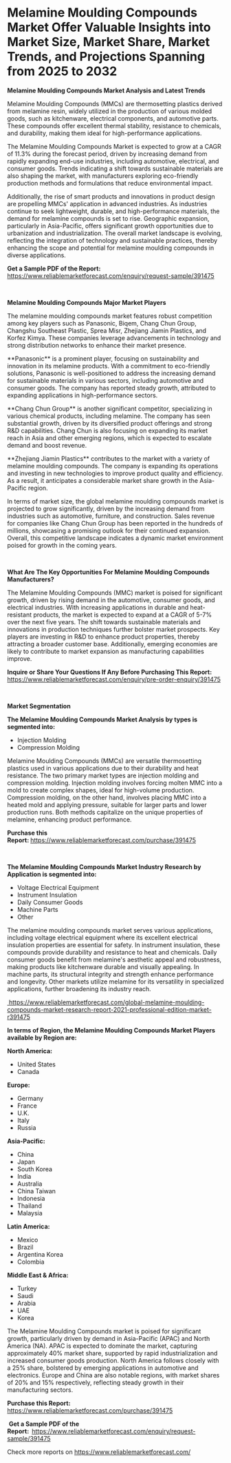 <p><h1>Melamine Moulding Compounds Market Offer Valuable Insights into Market Size, Market Share, Market Trends, and Projections Spanning from 2025 to 2032</h1></p><p><strong>Melamine Moulding Compounds Market Analysis and Latest Trends</strong></p>
<p><p>Melamine Moulding Compounds (MMCs) are thermosetting plastics derived from melamine resin, widely utilized in the production of various molded goods, such as kitchenware, electrical components, and automotive parts. These compounds offer excellent thermal stability, resistance to chemicals, and durability, making them ideal for high-performance applications.</p><p>The Melamine Moulding Compounds Market is expected to grow at a CAGR of 11.3% during the forecast period, driven by increasing demand from rapidly expanding end-use industries, including automotive, electrical, and consumer goods. Trends indicating a shift towards sustainable materials are also shaping the market, with manufacturers exploring eco-friendly production methods and formulations that reduce environmental impact.</p><p>Additionally, the rise of smart products and innovations in product design are propelling MMCs' application in advanced industries. As industries continue to seek lightweight, durable, and high-performance materials, the demand for melamine compounds is set to rise. Geographic expansion, particularly in Asia-Pacific, offers significant growth opportunities due to urbanization and industrialization. The overall market landscape is evolving, reflecting the integration of technology and sustainable practices, thereby enhancing the scope and potential for melamine moulding compounds in diverse applications.</p></p>
<p><strong>Get a Sample PDF of the Report:&nbsp;</strong> <a href="https://www.reliablemarketforecast.com/enquiry/request-sample/391475?utm_campaign=1674&utm_medium=2&utm_source=Github&utm_content=ia&utm_term=16012025&utm_id=melamine-moulding-compounds">https://www.reliablemarketforecast.com/enquiry/request-sample/391475</a></p>
<p>&nbsp;</p>
<p><strong>Melamine Moulding Compounds Major Market Players</strong></p>
<p><p>The melamine moulding compounds market features robust competition among key players such as Panasonic, Biqem, Chang Chun Group, Changshu Southeast Plastic, Sprea Misr, Zhejiang Jiamin Plastics, and Korfez Kimya. These companies leverage advancements in technology and strong distribution networks to enhance their market presence.</p><p>**Panasonic** is a prominent player, focusing on sustainability and innovation in its melamine products. With a commitment to eco-friendly solutions, Panasonic is well-positioned to address the increasing demand for sustainable materials in various sectors, including automotive and consumer goods. The company has reported steady growth, attributed to expanding applications in high-performance sectors.</p><p>**Chang Chun Group** is another significant competitor, specializing in various chemical products, including melamine. The company has seen substantial growth, driven by its diversified product offerings and strong R&D capabilities. Chang Chun is also focusing on expanding its market reach in Asia and other emerging regions, which is expected to escalate demand and boost revenue.</p><p>**Zhejiang Jiamin Plastics** contributes to the market with a variety of melamine moulding compounds. The company is expanding its operations and investing in new technologies to improve product quality and efficiency. As a result, it anticipates a considerable market share growth in the Asia-Pacific region.</p><p>In terms of market size, the global melamine moulding compounds market is projected to grow significantly, driven by the increasing demand from industries such as automotive, furniture, and construction. Sales revenue for companies like Chang Chun Group has been reported in the hundreds of millions, showcasing a promising outlook for their continued expansion. Overall, this competitive landscape indicates a dynamic market environment poised for growth in the coming years.</p></p>
<p>&nbsp;</p>
<p><strong>What Are The Key Opportunities For Melamine Moulding Compounds Manufacturers?</strong></p>
<p><p>The Melamine Moulding Compounds (MMC) market is poised for significant growth, driven by rising demand in the automotive, consumer goods, and electrical industries. With increasing applications in durable and heat-resistant products, the market is expected to expand at a CAGR of 5-7% over the next five years. The shift towards sustainable materials and innovations in production techniques further bolster market prospects. Key players are investing in R&D to enhance product properties, thereby attracting a broader customer base. Additionally, emerging economies are likely to contribute to market expansion as manufacturing capabilities improve.</p></p>
<p><strong>Inquire or Share Your Questions If Any Before Purchasing This Report:</strong> <a href="https://www.reliablemarketforecast.com/enquiry/pre-order-enquiry/391475?utm_campaign=1674&utm_medium=2&utm_source=Github&utm_content=ia&utm_term=16012025&utm_id=melamine-moulding-compounds">https://www.reliablemarketforecast.com/enquiry/pre-order-enquiry/391475</a></p>
<p>&nbsp;</p>
<p><strong>Market Segmentation</strong></p>
<p><strong>The Melamine Moulding Compounds Market Analysis by types is segmented into:</strong></p>
<p><ul><li>Injection Molding</li><li>Compression Molding</li></ul></p>
<p><p>Melamine Moulding Compounds (MMCs) are versatile thermosetting plastics used in various applications due to their durability and heat resistance. The two primary market types are injection molding and compression molding. Injection molding involves forcing molten MMC into a mold to create complex shapes, ideal for high-volume production. Compression molding, on the other hand, involves placing MMC into a heated mold and applying pressure, suitable for larger parts and lower production runs. Both methods capitalize on the unique properties of melamine, enhancing product performance.</p></p>
<p><strong>Purchase this Report:&nbsp;</strong><a href="https://www.reliablemarketforecast.com/purchase/391475?utm_campaign=1674&utm_medium=2&utm_source=Github&utm_content=ia&utm_term=16012025&utm_id=melamine-moulding-compounds">https://www.reliablemarketforecast.com/purchase/391475</a></p>
<p>&nbsp;</p>
<p><strong>The Melamine Moulding Compounds Market Industry Research by Application is segmented into:</strong></p>
<p><ul><li>Voltage Electrical Equipment</li><li>Instrument Insulation</li><li>Daily Consumer Goods</li><li>Machine Parts</li><li>Other</li></ul></p>
<p><p>The melamine moulding compounds market serves various applications, including voltage electrical equipment where its excellent electrical insulation properties are essential for safety. In instrument insulation, these compounds provide durability and resistance to heat and chemicals. Daily consumer goods benefit from melamine's aesthetic appeal and robustness, making products like kitchenware durable and visually appealing. In machine parts, its structural integrity and strength enhance performance and longevity. Other markets utilize melamine for its versatility in specialized applications, further broadening its industry reach.</p></p>
<p><a href="https://www.reliablemarketforecast.com/global-melamine-moulding-compounds-market-research-report-2021-professional-edition-market-r391475?utm_campaign=1674&utm_medium=2&utm_source=Github&utm_content=ia&utm_term=16012025&utm_id=melamine-moulding-compounds">&nbsp;https://www.reliablemarketforecast.com/global-melamine-moulding-compounds-market-research-report-2021-professional-edition-market-r391475</a></p>
<p><strong>In terms of Region, the Melamine Moulding Compounds Market Players available by Region are:</strong></p>
<p>
    <p> <strong> North America: </strong>
        <ul>
            <li>United States</li>
            <li>Canada</li>
        </ul>
        </p> 
    <p> <strong> Europe: </strong>
        <ul>
            <li>Germany</li>
            <li>France</li>
            <li>U.K.</li>
            <li>Italy</li>
            <li>Russia</li>
        </ul>
        </p> 
    <p> <strong> Asia-Pacific: </strong>
        <ul>
            <li>China</li>
            <li>Japan</li>
            <li>South Korea</li>
            <li>India</li>
            <li>Australia</li>
            <li>China Taiwan</li>
            <li>Indonesia</li>
            <li>Thailand</li>
            <li>Malaysia</li>
        </ul>
        </p> 
    <p> <strong> Latin America: </strong>
        <ul>
            <li>Mexico</li>
            <li>Brazil</li>
            <li>Argentina Korea</li>
            <li>Colombia</li>
        </ul>
        </p> 
    <p> <strong> Middle East & Africa: </strong>
        <ul>
            <li>Turkey</li>
            <li>Saudi</li>
            <li>Arabia</li>
            <li>UAE</li>
            <li>Korea</li>
        </ul>
    </p>
    </p>
<p><p>The Melamine Moulding Compounds market is poised for significant growth, particularly driven by demand in Asia-Pacific (APAC) and North America (NA). APAC is expected to dominate the market, capturing approximately 40% market share, supported by rapid industrialization and increased consumer goods production. North America follows closely with a 25% share, bolstered by emerging applications in automotive and electronics. Europe and China are also notable regions, with market shares of 20% and 15% respectively, reflecting steady growth in their manufacturing sectors.</p></p>
<p><strong>Purchase this Report: </strong><a href="https://www.reliablemarketforecast.com/purchase/391475?utm_campaign=1674&utm_medium=2&utm_source=Github&utm_content=ia&utm_term=16012025&utm_id=melamine-moulding-compounds">https://www.reliablemarketforecast.com/purchase/391475</a></p>
<p>&nbsp;<strong>Get a Sample PDF of the Report:&nbsp;&nbsp;</strong><a href="https://www.reliablemarketforecast.com/enquiry/request-sample/391475?utm_campaign=1674&utm_medium=2&utm_source=Github&utm_content=ia&utm_term=16012025&utm_id=melamine-moulding-compounds">https://www.reliablemarketforecast.com/enquiry/request-sample/391475</a></p>
<p><strong></strong></p>
<p>Check more reports on <a href="https://www.reliablemarketforecast.com/?utm_campaign=1674&utm_medium=2&utm_source=Github&utm_content=ia&utm_term=16012025&utm_id=melamine-moulding-compounds">https://www.reliablemarketforecast.com/</a></p>